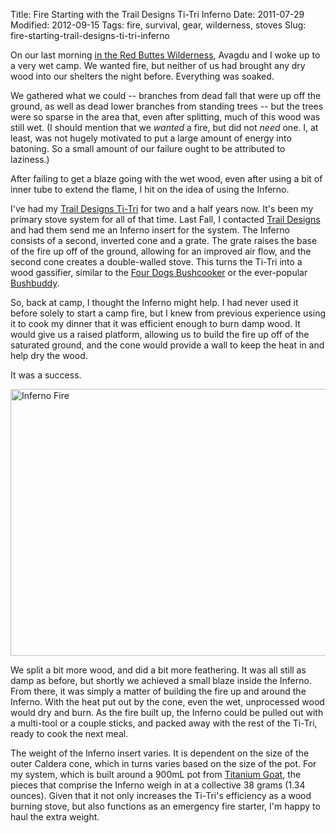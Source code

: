 Title: Fire Starting with the Trail Designs Ti-Tri Inferno
Date: 2011-07-29
Modified: 2012-09-15
Tags: fire, survival, gear, wilderness, stoves
Slug: fire-starting-trail-designs-ti-tri-inferno

On our last morning [in the Red Buttes Wilderness](/2011/07/red-buttes-wilderness/), Avagdu and I woke up to a very wet camp. We wanted fire, but neither of us had brought any dry wood into our shelters the night before. Everything was soaked.

We gathered what we could -- branches from dead fall that were up off the ground, as well as dead lower branches from standing trees -- but the trees were so sparse in the area that, even after splitting, much of this wood was still wet. (I should mention that we *wanted* a fire, but did not *need* one. I, at least, was not hugely motivated to put a large amount of energy into batoning. So a small amount of our failure ought to be attributed to laziness.)

After failing to get a blaze going with the wet wood, even after using a bit of inner tube to extend the flame, I hit on the idea of using the Inferno.

I've had my [Trail Designs Ti-Tri](/2009/01/trail-designs-ti-tri-titanium-stove-system/) for two and a half years now. It's been my primary stove system for all of that time. Last Fall, I contacted [Trail Designs](http://www.traildesigns.com/) and had them send me an Inferno insert for the system. The Inferno consists of a second, inverted cone and a grate. The grate raises the base of the fire up off of the ground, allowing for an improved air flow, and the second cone creates a double-walled stove. This turns the Ti-Tri into a wood gassifier, similar to the [Four Dogs Bushcooker](http://www.fourdog.com/index_files/bushcooker.htm) or the ever-popular [Bushbuddy](http://www.bushbuddy.ca/).

So, back at camp, I thought the Inferno might help. I had never used it before solely to start a camp fire, but I knew from previous experience using it to cook my dinner that it was efficient enough to burn damp wood. It would give us a raised platform, allowing us to build the fire up off of the saturated ground, and the cone would provide a wall to keep the heat in and help dry the wood.

It was a success.

<a href="http://www.flickr.com/photos/pigmonkey/5988142560/" title="Inferno Fire by Pig Monkey, on Flickr"><img src="http://farm7.static.flickr.com/6018/5988142560_5484a71358_z.jpg" width="640" height="427" alt="Inferno Fire"></a>

We split a bit more wood, and did a bit more feathering. It was all still as damp as before, but shortly we achieved a small blaze inside the Inferno. From there, it was simply a matter of building the fire up and around the Inferno. With the heat put out by the cone, even the wet, unprocessed wood would dry and burn. As the fire built up, the Inferno could be pulled out with a multi-tool or a couple sticks, and packed away with the rest of the Ti-Tri, ready to cook the next meal.

The weight of the Inferno insert varies. It is dependent on the size of the outer Caldera cone, which in turns varies based on the size of the pot. For my system, which is built around a 900mL pot from [Titanium Goat](http://titaniumgoat.com/), the pieces that comprise the Inferno weigh in at a collective 38 grams (1.34 ounces). Given that it not only increases the Ti-Tri's efficiency as a wood burning stove, but also functions as an emergency fire starter, I'm happy to haul the extra weight.

